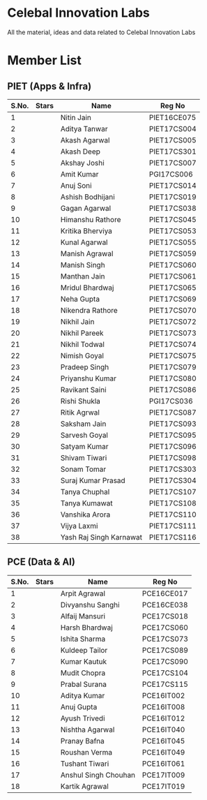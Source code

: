 # Celebal Innovation Labs
All the material, ideas and data related to Celebal Innovation Labs

# Member List
## PIET (Apps & Infra)
| S.No. | Stars | Name | Reg No |
|-----|-------|-----|--------|
| 1 | | Nitin Jain | PIET16CE075 |
| 2 | | Aditya Tanwar | PIET17CS004 |
| 3 | | Akash Agarwal | PIET17CS005 |
| 4 | | Akash Deep | PIET17CS301 |
| 5 | | Akshay Joshi | PIET17CS007 |
| 6 | | Amit Kumar | PGI17CS006 |
| 7 | | Anuj Soni | PIET17CS014 |
| 8 | | Ashish Bodhijani | PIET17CS019 |
| 9 | | Gagan Agarwal | PIET17CS038 |
| 10 | | Himanshu Rathore | PIET17CS045 |
| 11 | | Kritika Bherviya | PIET17CS053 |
| 12 | | Kunal Agarwal | PIET17CS055 |
| 13 | | Manish Agrawal | PIET17CS059 |
| 14 | | Manish Singh | PIET17CS060 |
| 15 | | Manthan Jain | PIET17CS061 |
| 16 | | Mridul Bhardwaj | PIET17CS065 |
| 17 | | Neha Gupta | PIET17CS069 |
| 18 | | Nikendra Rathore | PIET17CS070 |
| 19 | | Nikhil Jain | PIET17CS072 |
| 20 | | Nikhil Pareek | PIET17CS073 |
| 21 | | Nikhil Todwal | PIET17CS074 |
| 22 | | Nimish Goyal | PIET17CS075 |
| 23 | | Pradeep Singh | PIET17CS079 |
| 24 | | Priyanshu Kumar | PIET17CS080 |
| 25 | | Ravikant Saini | PIET17CS086 |
| 26 | | Rishi Shukla | PGI17CS036 |
| 27 | | Ritik Agrwal | PIET17CS087 |
| 28 | | Saksham Jain | PIET17CS093 |
| 29 | | Sarvesh Goyal | PIET17CS095 |
| 30 | | Satyam Kumar | PIET17CS096 |
| 31 | | Shivam Tiwari | PIET17CS098 |
| 32 | | Sonam Tomar | PIET17CS303 |
| 33 | | Suraj Kumar Prasad | PIET17CS304 |
| 34 | | Tanya Chuphal | PIET17CS107 |
| 35 | | Tanya Kumawat | PIET17CS108 |
| 36 | | Vanshika Arora | PIET17CS110 |
| 37 | | Vijya Laxmi | PIET17CS111 |
| 38 | | Yash Raj Singh Karnawat | PIET17CS116 |

## PCE (Data & AI)
| S.No. | Stars | Name | Reg No |
|-----|-------|-----|--------|
| 1 | | Arpit Agrawal | PCE16CE017 |
| 2 | | Divyanshu Sanghi | PCE16CE038 |
| 3 | | Alfaij Mansuri | PCE17CS018 |
| 4 | | Harsh Bhardwaj | PCE17CS060 |
| 5 | | Ishita Sharma  | PCE17CS073  |
| 6 | | Kuldeep Tailor | PCE17CS089 |
| 7 | | Kumar Kautuk | PCE17CS090
| 8 | | Mudit Chopra | PCE17CS104 |
| 9 | | Prabal Surana | PCE17CS115 |
| 10 | | Aditya Kumar | PCE16IT002 |
| 11 | | Anuj Gupta | PCE16IT008 |
| 12 | | Ayush Trivedi | PCE16IT012 |
| 13 | | Nishtha Agarwal | PCE16IT040 |
| 14 | | Pranay Bafna | PCE16IT045 |
| 15 | | Roushan Verma | PCE16IT049 |
| 16 | | Tushant Tiwari | PCE16IT061 |
| 17 | | Anshul Singh Chouhan | PCE17IT009 |
| 18 | | Kartik Agrawal | PCE17IT019 |
